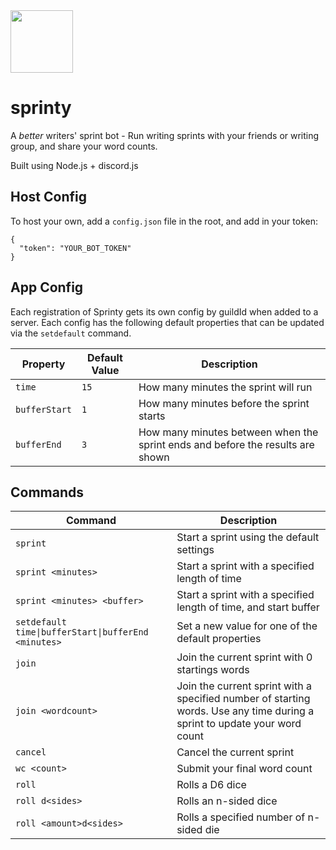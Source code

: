 <img src="https://raw.githubusercontent.com/jpmoormann/sprinty/main/Sprinty-logo.png" style="width:100px;display:block"/>

# sprinty
A *better* writers' sprint bot - Run writing sprints with your friends or writing group, and share your word counts.

Built using Node.js + discord.js

## Host Config
To host your own, add a `config.json` file in the root, and add in your token:
```
{
  "token": "YOUR_BOT_TOKEN"
}
```

## App Config
Each registration of Sprinty gets its own config by guildId when added to a server. Each config has the following default properties that can be updated via the `setdefault` command.

|Property|Default Value|Description|
|---|---|---|
|`time`|`15`|How many minutes the sprint will run|
|`bufferStart`|`1`|How many minutes before the sprint starts|
|`bufferEnd`|`3`|How many minutes between when the sprint ends and before the results are shown|

## Commands
|Command|Description|
|---|---|
|`sprint`|Start a sprint using the default settings|
|`sprint <minutes>`|Start a sprint with a specified length of time|
|`sprint <minutes> <buffer>`|Start a sprint with a specified length of time, and start buffer|
|`setdefault time\|bufferStart\|bufferEnd <minutes>`|Set a new value for one of the default properties|
|`join`|Join the current sprint with 0 startings words|
|`join <wordcount>`|Join the current sprint with a specified number of starting words. Use any time during a sprint to update your word count|
|`cancel`|Cancel the current sprint|
|`wc <count>`|Submit your final word count |
|`roll`|Rolls a D6 dice|
|`roll d<sides>`|Rolls an n-sided dice|
|`roll <amount>d<sides>`|Rolls a specified number of n-sided die|